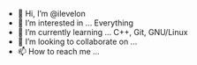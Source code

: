 - 👋 Hi, I’m @ilevelon
- 👀 I’m interested in ... Everything
- 🌱 I’m currently learning ... C++, Git, GNU/Linux
- 💞️ I’m looking to collaborate on ...
- 📫 How to reach me ...

<!---
ilevelon/ilevelon is a ✨ special ✨ repository because its `README.md` (this file) appears on your GitHub profile.
You can click the Preview link to take a look at your changes.
--->
